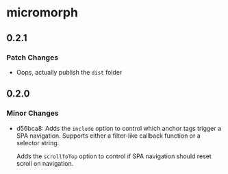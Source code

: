# micromorph

## 0.2.1

### Patch Changes

- Oops, actually publish the `dist` folder

## 0.2.0

### Minor Changes

- d56bca8: Adds the `include` option to control which anchor tags trigger a SPA navigation. Supports either a filter-like callback function or a selector string.

  Adds the `scrollToTop` option to control if SPA navigation should reset scroll on navigation.
